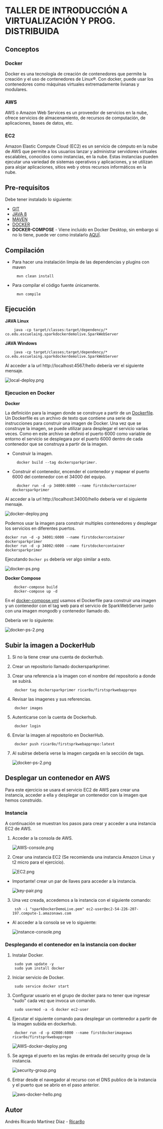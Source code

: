 # TALLER DE INTRODUCCIÓN A VIRTUALIZACIÓN Y PROG. DISTRIBUIDA

## Conceptos

### Docker
Docker es una tecnología de creación de contenedores que permite la creación y el uso de contenedores de Linux®. Con docker, puede usar los contenedores como máquinas virtuales extremadamente livianas y modulares.

### AWS
AWS o Amazon Web Services es un proveedor de servicios en la nube, ofrece servicios de almacenamiento, de recursos de computación, de aplicaciones, bases de datos, etc.


### EC2
Amazon Elastic Compute Cloud (EC2) es un servicio de cómputo en la nube de AWS que permite a los usuarios lanzar y administrar servidores virtuales escalables, conocidos como instancias, en la nube. Estas instancias pueden ejecutar una variedad de sistemas operativos y aplicaciones, y se utilizan para alojar aplicaciones, sitios web y otros recursos informáticos en la nube.


## Pre-requisitos

Debe tener instalado lo siguiente:

* [GIT](https://git-scm.com/book/es/v2/Inicio---Sobre-el-Control-de-Versiones-Instalación-de-Git)
* [JAVA 8](https://www.java.com/es/download/)
* [MAVEN](https://maven.apache.org)
* [DOCKER](https://www.docker.com/)
* **DOCKER-COMPOSE** - Viene incluido en Docker Desktop, sin embargo si no lo tiene, puede ver como instalarlo [AQUÍ](https://docs.docker.com/compose/install/).

## Compilación

* Para hacer una instalación limpia de las dependencias y plugins con maven

        mvn clean install

* Para compilar el código fuente únicamente.

        mvn compile

## Ejecución

**JAVA Linux**

        java -cp target/classes:target/dependency/* co.edu.escuelaing.sparkdockerdemolive.SparkWebServer

**JAVA Windows**

        java -cp target/classes;target/dependency/* co.edu.escuelaing.sparkdockerdemolive.SparkWebServer

Al acceder a la url http://localhost:4567/hello debería ver el siguiente mensaje.

![local-deploy.png](img/local-deploy.png)

### Ejecucion en Docker

**Docker**

La definición para la imagen donde se construye a partir de un [Dockerfile](Dockerfile). Un Dockerfile es un archivo de texto que contiene una serie de instrucciones para construir una imagen de Docker. Una vez que se construye la imagen, se puede utilizar para desplegar el servicio varias veces.
Como en este archivo se definió el puerto 6000 como variable de entorno el servicio se desplegara por el puerto 6000 dentro de cada contenedor que se construya a partir de la imagen.

* Construir la imagen.

        docker build --tag dockersparkprimer.

* Construir el contenedor, encender el contenedor y mapear el puerto 6000 del contenedor con el 34000 del equipo.

        docker run -d -p 34000:6000 --name firstdockercontainer dockersparkprimer

Al acceder a la url http://localhost:34000/hello debería ver el siguiente mensaje.

![docker-deploy.png](img/docker-deploy.png)


Podemos usar la imagen para construir multiples contenedores y desplegar los servicios en diferentes puertos.

    docker run -d -p 34001:6000 --name firstdockercontainer dockersparkprimer
    docker run -d -p 34002:6000 --name firstdockercontainer dockersparkprimer


Ejecutando `Docker ps` debería ver algo similar a esto.

![docker-ps.png](img/docker-ps.png)


**Docker Compose**

        docker-compose build
        docker-compose up -d

En el [docker-compose.yml](docker-compose.yml) usamos el Dockerfile para construir una imagen y un contenedor con el tag web para el servicio de SparkWebServer junto con una imagen mongodb y contenedor llamado db.

Debería ver lo siguiente:

![docker-ps-2.png](img/docker-ps-2.png)


## Subir la imagen a DockerHub

1. Si no la tiene crear una cuenta de dockerhub.
2. Crear un repositorio llamado dockersparkprimer.
3. Crear una referencia a la imagen con el nombre del repositorio a donde se subirá.

        docker tag dockersparkprimer ricar8o/firstsprkwebapprepo

4. Revisar las imagenes y sus referencias.

        docker images

5. Autenticarse con la cuenta de Dockerhub.

        docker login

6. Enviar la imagen al repositorio en DockerHub.

        docker push ricar8o/firstsprkwebapprepo:latest

7. Al subirse debería verse la imagen cargada en la sección de tags.

    ![docker-ps-2.png](img/docker-hub-tags.png)


## Desplegar un contenedor en AWS

Para este ejercicio se usara el servicio EC2 de AWS para crear una instancia, acceder a ella y desplegar un contenedor con la imagen que hemos construido.

### Instancia

A continuación se muestran los pasos para crear y acceder a una instancia EC2 de AWS.

1. Acceder a la consola de AWS.

    ![AWS-console.png](img/AWS-console.png)

2. Crear una instancia EC2 (Se recomienda una instancia Amazon Linux y t2 micro para el ejercicio).

    ![EC2.png](img/EC2.png)

*  Importante! crear un par de llaves para acceder a la instancia.

    ![key-pair.png](img/key-pair.png)

3. Una vez creada, accedemos a la instancia con el siguiente comando:

        ssh -i "sparkDockerDemoLive.pem" ec2-user@ec2-54-226-207-197.compute-1.amazonaws.com


* Al acceder a la consola se ve lo siguiente:

    ![instance-console.png](img/instance-console.png)


###  Desplegando el contenedor en la instancia con docker

1. Instalar Docker.

        sudo yum update -y
        sudo yum install docker

2. Iniciar servicio de Docker.

        sudo service docker start

3. Configurar usuario en el grupo de docker para no tener que ingresar "sudo" cada vez que invoca un comando.

        sudo usermod -a -G docker ec2-user

4. Ejecutar el siguiente comando para desplegar un contenedor a partir de la imagen subida en dockerhub.

        docker run -d -p 42000:6000 --name firstdockerimageaws ricar8o/firstsprkwebapprepo


    ![AWS-docker-deploy.png](img/AWS-docker-deploy.png)

5. Se agrega el puerto en las reglas de entrada del security group de la instancia.

    ![security-group.png](img/security-group.png)

6. Entrar desde el navegador al recurso con el DNS publico de la instancia y el puerto que se abrio en el paso anterior.

    ![aws-docker-hello.png](img/aws-docker-hello.png)


## Autor

Andrés Ricardo Martínez Díaz - [Ricar8o](https://github.com/Ricar8o)
